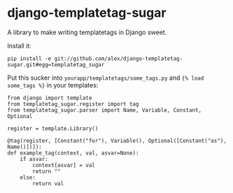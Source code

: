 django-templatetag-sugar
========================

A library to make writing templatetags in Django sweet.

Install it:

    pip install -e git://github.com/alex/django-templatetag-sugar.git#egg=templatetag_sugar

Put this sucker into `yourapp/templatetags/some_tags.py` and `{% load some_tags %}`
in your templates:

    from django import template
    from templatetag_sugar.register import tag
    from templatetag_sugar.parser import Name, Variable, Constant, Optional

    register = template.Library()

    @tag(register, [Constant("for"), Variable(), Optional([Constant("as"), Name()])]):
    def example_tag(context, val, asvar=None):
        if asvar:
            context[asvar] = val
            return ""
        else:
            return val

